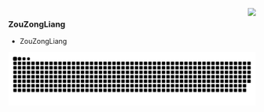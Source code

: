 <img align="right" src="https://github-readme-stats.vercel.app/api?username=ZouZongLiang&locale=cn&show_icons=true&icon_color=CE1D2D&text_color=718096&bg_color=ffffff&hide_title=true" />

### ZouZongLiang

- ZouZongLiang

<img src="https://raw.githubusercontent.com/ChunelFeng/ChunelFeng/output/github-contribution-grid-snake.svg" />
